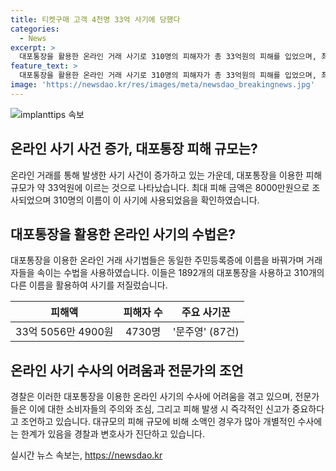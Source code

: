 ```yaml
---
title: 티켓구매 고객 4천명 33억 사기에 당했다
categories:
  - News
excerpt: >
  대포통장을 활용한 온라인 거래 사기로 310명의 피해자가 총 33억원의 피해를 입었으며, 최대 피해자는 8000만원이었다. 경찰은 용의자를 특정하기 어려워 수사가 지지부진한 상황이며, 특히 대포통장을 활용한 경우 주의가 필요하다고 전문가들이 조언하고 있다. 이와 관련해 피해자들은 즉시 신고하여 추가 피해 확산을 막아야 한다고 당부하고 있다.
feature_text: >
  대포통장을 활용한 온라인 거래 사기로 310명의 피해자가 총 33억원의 피해를 입었으며, 최대 피해자는 8000만원이었다. 경찰은 용의자를 특정하기 어려워 수사가 지지부진한 상황이며, 특히 대포통장을 활용한 경우 주의가 필요하다고 전문가들이 조언하고 있다. 이와 관련해 피해자들은 즉시 신고하여 추가 피해 확산을 막아야 한다고 당부하고 있다.
image: 'https://newsdao.kr/res/images/meta/newsdao_breakingnews.jpg'
---
```


<p><img src="https://newsdao.kr/res/images/meta/newsdao_breakingnews.jpg" alt="implanttips 속보" /></p>

<h2 data-ke-size="size26">온라인 사기 사건 증가, 대포통장 피해 규모는?</h2>

<p data-ke-size="size16">온라인 거래를 통해 발생한 사기 사건이 증가하고 있는 가운데, 대포통장을 이용한 피해 규모가 약 33억원에 이르는 것으로 나타났습니다. 최대 피해 금액은 8000만원으로 조사되었으며 310명의 이름이 이 사기에 사용되었음을 확인하였습니다.</p>

<h2 data-ke-size="size26">대포통장을 활용한 온라인 사기의 수법은?</h2>

<p data-ke-size="size16">대포통장을 이용한 온라인 거래 사기범들은 동일한 주민등록증에 이름을 바꿔가며 거래자들을 속이는 수법을 사용하였습니다. 이들은 1892개의 대포통장을 사용하고 310개의 다른 이름을 활용하여 사기를 저질렀습니다.</p>

<table>
  <thead>
    <tr>
      <th style="text-align: center;">피해액</th>
      <th style="text-align: center;">피해자 수</th>
      <th style="text-align: center;">주요 사기꾼</th>
    </tr>
  </thead>
  <tbody>
    <tr>
      <td style="text-align: center;">33억 5056만 4900원</td>
      <td style="text-align: center;">4730명</td>
      <td style="text-align: center;">'문주영' (87건)</td>
    </tr>
  </tbody>
</table>

<h2 data-ke-size="size26">온라인 사기 수사의 어려움과 전문가의 조언</h2>

<p data-ke-size="size16">경찰은 이러한 대포통장을 이용한 온라인 사기의 수사에 어려움을 겪고 있으며, 전문가들은 이에 대한 소비자들의 주의와 조심, 그리고 피해 발생 시 즉각적인 신고가 중요하다고 조언하고 있습니다. 대규모의 피해 규모에 비해 소액인 경우가 많아 개별적인 수사에는 한계가 있음을 경찰과 변호사가 진단하고 있습니다.</p>
실시간 뉴스 속보는, <a href="https://newsdao.kr" rel="dofollow">https://newsdao.kr</a>


